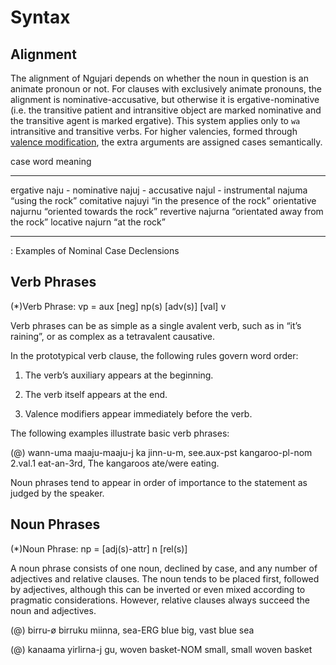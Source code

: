 Syntax
======

Alignment
---------

The alignment of Ngujari depends on whether the noun in question is an animate
pronoun or not. For clauses with exclusively animate pronouns, the alignment is
nominative-accusative, but otherwise it is ergative-nominative (i.e. the
transitive patient and intransitive object are marked nominative and the
transitive agent is marked ergative). This system applies only to `wa`
intransitive and transitive verbs. For higher valencies, formed through [valence
modification](#valencemod), the extra arguments are assigned cases semantically.

  case           word       meaning
  -------------- ---------- ---------------------------------
  ergative       naju       -
  nominative     najuj      -
  accusative     najul      -
  instrumental   najuma     “using the rock”
  comitative     najuyi     “in the presence of the rock”
  orientative    najurnu    “oriented towards the rock”
  revertive      najurna    “orientated away from the rock”
  locative       najurn     “at the rock”
  -------------- ---------- ---------------------------------
: Examples of Nominal Case Declensions

Verb Phrases
------------

(*)Verb Phrase: vp = aux [neg] np(s) [adv(s)] [val] v

Verb phrases can be as simple as a single avalent verb, such as in “it’s
raining”, or as complex as a tetravalent causative.

In the prototypical verb clause, the following rules govern word order:

1.  The verb’s auxiliary appears at the beginning.

2.  The verb itself appears at the end.

3.  Valence modifiers appear immediately before the verb.

The following examples illustrate basic verb phrases:

(@) wann-uma maaju-maaju-j ka jinn-u-m,
    see.aux-pst kangaroo-pl-nom 2.val.1 eat-an-3rd,
    The kangaroos ate/were eating.

Noun phrases tend to appear in order of importance to the statement as
judged by the speaker.

Noun Phrases
------------

(*)Noun Phrase: np = [adj(s)-attr] n [rel(s)]

A noun phrase consists of one noun, declined by case, and any number of
adjectives and relative clauses. The noun tends to be placed first,
followed by adjectives, although this can be inverted or even mixed
according to pragmatic considerations. However, relative clauses always
succeed the noun and adjectives.

(@) birru-ø birruku miinna,
    sea-ERG blue big,
    vast blue sea

(@) kanaama yirlirna-j gu,
    woven basket-NOM small,
    small woven basket